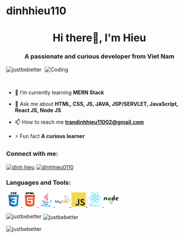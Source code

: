 # dinhhieu110
<h1 align="center">Hi there👋, I'm Hieu </h1>
<h3 align="center">A passionate and curious developer from Viet Nam</h3>
<img align="right" alt="Coding" width="400" src="https://ik.imagekit.io/dresma/Dresma_Library/manager-openings_NW3bXTTFP.gif">

<p align="left"> <img src="https://komarev.com/ghpvc/?username=justbebetter&label=Profile%20views&color=0e75b6&style=flat" alt="justbebetter" /> </p>

<p align="left"> <a href="https://twitter.com/" target="blank"><img src="https://img.shields.io/twitter/follow/?logo=twitter&style=for-the-badge" alt="" /></a> </p>

- 🌱 I’m currently learning **MERN Stack**

- 💬 Ask me about **HTML, CSS, JS, JAVA, JSP/SERVLET, JavaScript, React JS, Node JS**

- 📫 How to reach me **trandinhhieu11002@gmail.com**

- ⚡ Fun fact **A curious learner**

<h3 align="left">Connect with me:</h3>
<p align="left">
<a href="https://fb.com/dinh hieu" target="blank"><img align="center" src="https://raw.githubusercontent.com/rahuldkjain/github-profile-readme-generator/master/src/images/icons/Social/facebook.svg" alt="dinh hieu" height="30" width="40" /></a>
<a href="https://instagram.com/dinhhieu0110" target="blank"><img align="center" src="https://raw.githubusercontent.com/rahuldkjain/github-profile-readme-generator/master/src/images/icons/Social/instagram.svg" alt="dinhhieu0110" height="30" width="40" /></a>
</p>

<h3 align="left">Languages and Tools:</h3>
<p align="left"> <a href="https://www.w3schools.com/css/" target="_blank" rel="noreferrer"> <img src="https://raw.githubusercontent.com/devicons/devicon/master/icons/css3/css3-original-wordmark.svg" alt="css3" width="40" height="40"/> </a> <a href="https://www.w3.org/html/" target="_blank" rel="noreferrer"> <img src="https://raw.githubusercontent.com/devicons/devicon/master/icons/html5/html5-original-wordmark.svg" alt="html5" width="40" height="40"/> </a> <a href="https://www.java.com" target="_blank" rel="noreferrer"> <img src="https://raw.githubusercontent.com/devicons/devicon/master/icons/java/java-original.svg" alt="java" width="40" height="40"/> </a>  <a href="https://www.mysql.com/" target="_blank" rel="noreferrer"> <img src="https://raw.githubusercontent.com/devicons/devicon/master/icons/mysql/mysql-original-wordmark.svg" alt="mysql" width="40" height="40"/> <a href="https://developer.mozilla.org/en-US/docs/Web/JavaScript" target="_blank" rel="noreferrer"> <img src="https://raw.githubusercontent.com/devicons/devicon/master/icons/javascript/javascript-original.svg" alt="javascript" width="40" height="40"/> </a> <a href="https://reactjs.org/" target="_blank" rel="noreferrer"> <img src="https://raw.githubusercontent.com/devicons/devicon/master/icons/react/react-original-wordmark.svg" alt="react" width="40" height="40"/> </a> <a href="https://nodejs.org" target="_blank" rel="noreferrer"> <img src="https://raw.githubusercontent.com/devicons/devicon/master/icons/nodejs/nodejs-original-wordmark.svg" alt="nodejs" width="40" height="40"/>  </a> </p>

<p><img align="left" src="https://github-readme-stats.vercel.app/api/top-langs?username=justbebetter&show_icons=true&locale=en&layout=compact" alt="justbebetter" /></p>

<p>&nbsp;<img align="center" src="https://github-readme-stats.vercel.app/api?username=justbebetter&show_icons=true&locale=en" alt="justbebetter" /></p>

<p><img align="center" src="https://github-readme-streak-stats.herokuapp.com/?user=justbebetter&" alt="justbebetter" /></p>
